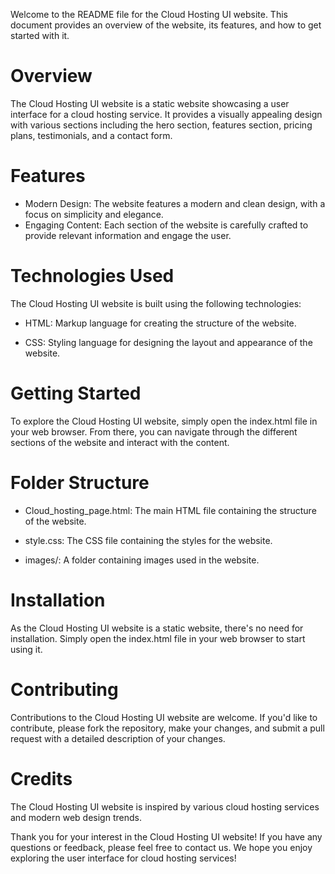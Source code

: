 Welcome to the README file for the Cloud Hosting UI website. This document provides an overview of the website, its features, and how to get started with it.

# Overview
The Cloud Hosting UI website is a static website showcasing a user interface for a cloud hosting service. It provides a visually appealing design with various sections including the hero section, features section, pricing plans, testimonials, and a contact form.

# Features
- Modern Design: The website features a modern and clean design, with a focus on simplicity and elegance.
- Engaging Content: Each section of the website is carefully crafted to provide relevant information and engage the user.

# Technologies Used
The Cloud Hosting UI website is built using the following technologies:

- HTML: Markup language for creating the structure of the website.

- CSS: Styling language for designing the layout and appearance of the website.

# Getting Started
To explore the Cloud Hosting UI website, simply open the index.html file in your web browser. From there, you can navigate through the different sections of the website and interact with the content.

# Folder Structure
- Cloud_hosting_page.html: The main HTML file containing the structure of the website.

- style.css: The CSS file containing the styles for the website.

- images/: A folder containing images used in the website.

# Installation
As the Cloud Hosting UI website is a static website, there's no need for installation. Simply open the index.html file in your web browser to start using it.

# Contributing
Contributions to the Cloud Hosting UI website are welcome. If you'd like to contribute, please fork the repository, make your changes, and submit a pull request with a detailed description of your changes.

# Credits
The Cloud Hosting UI website is inspired by various cloud hosting services and modern web design trends.


Thank you for your interest in the Cloud Hosting UI website! If you have any questions or feedback, please feel free to contact us. We hope you enjoy exploring the user interface for cloud hosting services!